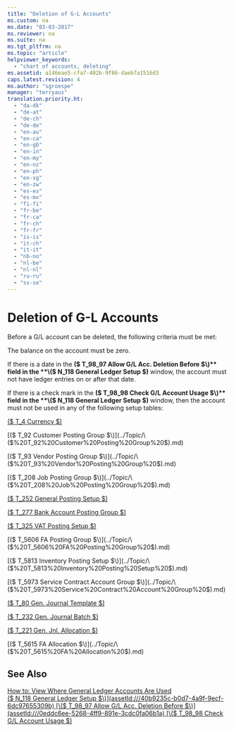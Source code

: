 ```yaml
---
title: "Deletion of G-L Accounts"
ms.custom: na
ms.date: "03-03-2017"
ms.reviewer: na
ms.suite: na
ms.tgt_pltfrm: na
ms.topic: "article"
helpviewer_keywords: 
  - "chart of accounts, deleting"
ms.assetid: a146eae5-cfa7-402b-9f86-daeb7a1516d3
caps.latest.revision: 4
ms.author: "sgroespe"
manager: "terryaus"
translation.priority.ht: 
  - "da-dk"
  - "de-at"
  - "de-ch"
  - "de-de"
  - "en-au"
  - "en-ca"
  - "en-gb"
  - "en-in"
  - "en-my"
  - "en-nz"
  - "en-ph"
  - "en-sg"
  - "en-zw"
  - "es-es"
  - "es-mx"
  - "fi-fi"
  - "fr-be"
  - "fr-ca"
  - "fr-ch"
  - "fr-fr"
  - "is-is"
  - "it-ch"
  - "it-it"
  - "nb-no"
  - "nl-be"
  - "nl-nl"
  - "ru-ru"
  - "sv-se"
---
```

# Deletion of G-L Accounts
Before a G\/L account can be deleted, the following criteria must be met:  
  
 The balance on the account must be zero.  
  
 If there is a date in the **\($ T\_98\_97 Allow G\/L Acc. Deletion Before $\)** field in the **\($ N\_118 General Ledger Setup $\)** window, the account must not have ledger entries on or after that date.  
  
 If there is a check mark in the **\($ T\_98\_98 Check G\/L Account Usage $\)** field in the **\($ N\_118 General Ledger Setup $\)** window, then the account must not be used in any of the following setup tables:  
  
 [\($ T\_4 Currency $\)](assetId:///8718cd98-90eb-4fc2-974f-a25bd2d873d1)  
  
 [\($ T\_92 Customer Posting Group $\)](../Topic/\($%20T_92%20Customer%20Posting%20Group%20$\).md)  
  
 [\($ T\_93 Vendor Posting Group $\)](../Topic/\($%20T_93%20Vendor%20Posting%20Group%20$\).md)  
  
 [\($ T\_208 Job Posting Group $\)](../Topic/\($%20T_208%20Job%20Posting%20Group%20$\).md)  
  
 [\($ T\_252 General Posting Setup $\)](assetId:///8d1129f7-d16d-40a2-a351-8a1aed5953b3)  
  
 [\($ T\_277 Bank Account Posting Group $\)](assetId:///b4a12ab6-0240-49f6-9d98-c561515d25fd)  
  
 [\($ T\_325 VAT Posting Setup $\)](assetId:///5510a4f9-3ad3-461f-a53a-f3578c78a87f)  
  
 [\($ T\_5606 FA Posting Group $\)](../Topic/\($%20T_5606%20FA%20Posting%20Group%20$\).md)  
  
 [\($ T\_5813 Inventory Posting Setup $\)](../Topic/\($%20T_5813%20Inventory%20Posting%20Setup%20$\).md)  
  
 [\($ T\_5973 Service Contract Account Group $\)](../Topic/\($%20T_5973%20Service%20Contract%20Account%20Group%20$\).md)  
  
 [\($ T\_80 Gen. Journal Template $\)](assetId:///eb60bf94-fc5b-442c-acb8-91df074d20d2)  
  
 [\($ T\_232 Gen. Journal Batch $\)](assetId:///cbc7f5fe-ccd5-468c-bf25-ec1ebe2a3d12)  
  
 [\($ T\_221 Gen. Jnl. Allocation $\)](assetId:///3888da16-0a70-4d4f-aef8-4a2d7c0b924b)  
  
 [\($ T\_5615 FA Allocation $\)](../Topic/\($%20T_5615%20FA%20Allocation%20$\).md)  
  
## See Also  
 [How to: View Where General Ledger Accounts Are Used](../Finance/how-to-view-where-general-ledger-accounts-are-used.md)   
 [\($ N\_118 General Ledger Setup $\)](assetId:///40b9235c-b0d7-4a9f-9ecf-6dc97655309b)   
 [\($ T\_98\_97 Allow G\/L Acc. Deletion Before $\)](assetId:///0eddc6ee-5268-4ff9-891e-3cdc0fa06b1a)   
 [\($ T\_98\_98 Check G\/L Account Usage $\)](assetId:///9dd5b667-9aa5-44fa-be2b-ed3005667d9d)